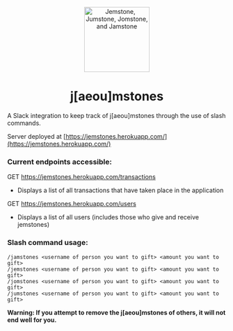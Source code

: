 <p align="center">
  <img src="https://avatars.slack-edge.com/2020-10-09/1419974538162_9f52dfc46e897908c829_96.png" alt="Jemstone, Jumstone, Jomstone, and Jamstone" width="150" height="150"/>
</p>

<h1 align="center">j[aeou]mstones</h1>

A Slack integration to keep track of j[aeou]mstones through the use of slash commands.

Server deployed at [https://jemstones.herokuapp.com/](https://jemstones.herokuapp.com/)

### Current endpoints accessible:
GET https://jemstones.herokuapp.com/transactions
- Displays a list of all transactions that have taken place in the application

GET https://jemstones.herokuapp.com/users
- Displays a list of all users (includes those who give and receive jemstones)

### Slash command usage:
```
/jamstones <username of person you want to gift> <amount you want to gift>
/jemstones <username of person you want to gift> <amount you want to gift>
/jomstones <username of person you want to gift> <amount you want to gift>
/jumstones <username of person you want to gift> <amount you want to gift>
```
  
**Warning: If you attempt to remove the j[aeou]mstones of others, it will not end well for you.**
